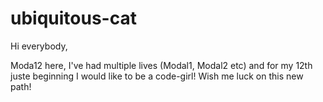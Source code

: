 # ubiquitous-cat

Hi everybody,

Moda12 here, I've had multiple lives (Modal1, Modal2 etc) and for my 12th juste beginning I would like to be a code-girl!
Wish me luck on this new path!
